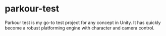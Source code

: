 # parkour-test

Parkour test is my go-to test project for any concept in Unity. It has quickly become a robust platforming engine with character and camera control.


